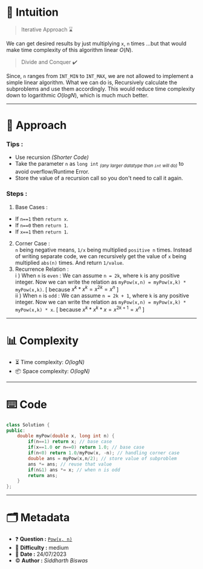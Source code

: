 # :thought_balloon: Intuition
> Iterative Approach ⌛

We can get desired results by just multiplying `x`, `n` times ...but that would make time complexity of this algorithm linear $O(N)$.

> Divide and Conquer ✔️

Since, `n` ranges from `INT_MIN` to `INT_MAX`, we are not allowed to implement a simple linear algorithm. What we can do is, Recursively calculate the subproblems and use them accordingly. This would reduce time complexity down to logarithmic $O(logN)$, which is much much better.

<hr/>

# :pencil: Approach
### Tips :
- Use recursion _(Shorter Code)_
- Take the parameter `n` as `long int` <sub>_(any larger datatype than `int` will do)_</sub> to avoid overflow/Runtime Error.
- Store the value of a recursion call so you don't need to call it again.
### Steps :
1. Base Cases :
- If `n==1` then `return x`.
- If `n==0` then `return 1`.
- If `x==1` then `return 1`.
2. Corner Case : <br/> 
`n` being negative means, `1/x` being multiplied `positive n` times. Instead of writing separate code, we can recursively get the value of `x` being multiplied `abs(n)` times. And return `1/value`.
3. Recurrence Relation :
<br/> i ) When `n` is `even` : We can assume `n = 2k`, where `k` is any positive integer. Now we can write the relation as `myPow(x,n) = myPow(x,k) * myPow(x,k)`. [ because ${x^k * x^k} = x^{2k} = x^n$ ] 
<br/> ii ) When `n` is `odd` : We can assume `n = 2k + 1`, where `k` is any positive integer. Now we can write the relation as `myPow(x,n) = myPow(x,k) * myPow(x,k) * x`. [ because $x^k * x^k * x = x^{2k+1} = x^n$ ]

<hr/>

# :bar_chart: Complexity
- :hourglass_flowing_sand: Time complexity: _O(logN)_
- :package: Space complexity: _O(logN)_

<hr/>

# :keyboard: Code
```cpp
class Solution {
public:
    double myPow(double x, long int n) {
        if(n==1) return x; // base case
        if(x==1.0 or n==0) return 1.0; // base case 
        if(n<0) return 1.0/myPow(x, -n); // handling corner case
        double ans = myPow(x,n/2); // store value of subproblem
        ans *= ans; // reuse that value
        if(n&1) ans *= x; // when n is odd
        return ans;
    }
};
```
<hr/>

# :card_index_dividers: Metadata
- :question: **Question :** [`Pow(x, n)`](https://leetcode.com/problems/powx-n)
- :vertical_traffic_light: **Difficulty :** medium 
- :calendar: **Date :** $24/07/2023$
- :copyright: **Author :** _Siddharth Biswas_  
